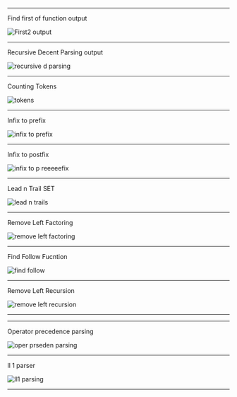 
**************************************************
Find first of function output

![First2 output](https://user-images.githubusercontent.com/69623096/95316177-1afdb400-08b1-11eb-8f8b-57f3c7e85cc0.png)

**************************************************

Recursive Decent Parsing output

![recursive d parsing](https://user-images.githubusercontent.com/69623096/95318944-dd028f00-08b4-11eb-92dd-4a536da47e85.PNG)


**************************************************
Counting Tokens

![tokens](https://user-images.githubusercontent.com/69623096/95319974-636ba080-08b6-11eb-8fb7-5d5e195345b6.PNG)

**************************************************

Infix to prefix

![infix to prefix](https://user-images.githubusercontent.com/69623096/95320782-9e220880-08b7-11eb-9ada-ecbbdf128565.png)

**************************************************

Infix to postfix

![infix to p reeeeefix](https://user-images.githubusercontent.com/69623096/95320898-d32e5b00-08b7-11eb-8391-18e74a743c29.png)

**************************************************

Lead n Trail SET 

![lead n trails](https://user-images.githubusercontent.com/69623096/95322942-f4447b00-08ba-11eb-91b7-83fd43a3333e.PNG)

**************************************************

Remove Left Factoring

![remove left factoring](https://user-images.githubusercontent.com/69623096/95323603-14286e80-08bc-11eb-8e3d-8d94782455ff.png)


**************************************************
Find Follow Fucntion

![find follow](https://user-images.githubusercontent.com/69623096/95324299-2656dc80-08bd-11eb-95ed-28c24af4d21c.png)

**************************************************

Remove Left Recursion


![remove left recursion](https://user-images.githubusercontent.com/69623096/95324840-f4924580-08bd-11eb-9642-7414b3bf2919.PNG)

**************************************************
******************
Operator precedence parsing

![oper  prseden  parsing](https://user-images.githubusercontent.com/69623096/95972167-beaa0f80-0e2f-11eb-8695-1bd5a8044dfb.PNG)


******************************************

ll 1 parser


![ll1 parsing](https://user-images.githubusercontent.com/69623096/96719538-21b71b80-13c7-11eb-9981-1281c4cb9997.png)

******************************************
